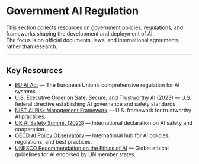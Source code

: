 # Government AI Regulation

This section collects resources on government policies, regulations, and frameworks shaping the development and deployment of AI.  
The focus is on official documents, laws, and international agreements rather than research.

---

## Key Resources

- [EU AI Act](https://artificialintelligenceact.eu/) — The European Union’s comprehensive regulation for AI systems.
- [U.S. Executive Order on Safe, Secure, and Trustworthy AI (2023)](https://www.whitehouse.gov/briefing-room/presidential-actions/2023/10/30/executive-order-on-the-safe-secure-and-trustworthy-development-and-use-of-artificial-intelligence/) — U.S. federal directive establishing AI governance and safety standards.
- [NIST AI Risk Management Framework](https://www.nist.gov/itl/ai-risk-management-framework) — U.S. framework for trustworthy AI practices.
- [UK AI Safety Summit (2023)](https://www.gov.uk/government/publications/ai-safety-summit-2023-the-bletchley-declaration) — International declaration on AI safety and cooperation.
- [OECD AI Policy Observatory](https://oecd.ai/) — International hub for AI policies, regulations, and best practices.
- [UNESCO Recommendation on the Ethics of AI](https://en.unesco.org/artificial-intelligence/ethics) — Global ethical guidelines for AI endorsed by UN member states.


